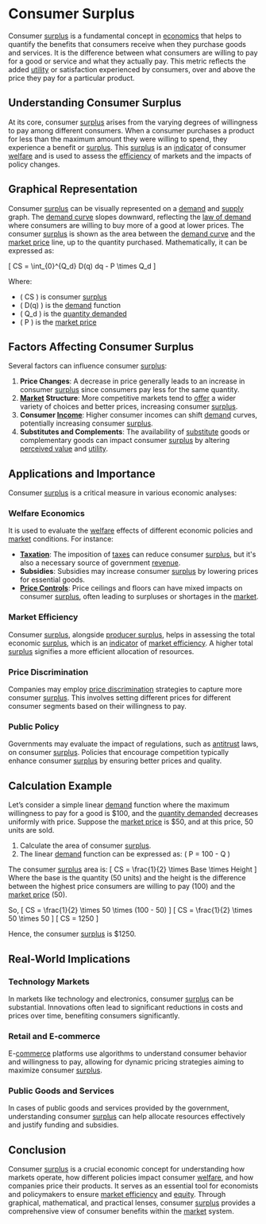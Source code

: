 # Consumer Surplus

Consumer [surplus](../s/surplus.md) is a fundamental concept in [economics](../e/economics.md) that helps to quantify the benefits that consumers receive when they purchase goods and services. It is the difference between what consumers are willing to pay for a good or service and what they actually pay. This metric reflects the added [utility](../u/utility.md) or satisfaction experienced by consumers, over and above the price they pay for a particular product.

## Understanding Consumer Surplus

At its core, consumer [surplus](../s/surplus.md) arises from the varying degrees of willingness to pay among different consumers. When a consumer purchases a product for less than the maximum amount they were willing to spend, they experience a benefit or [surplus](../s/surplus.md). This [surplus](../s/surplus.md) is an [indicator](../i/indicator.md) of consumer [welfare](../w/welfare.md) and is used to assess the [efficiency](../e/efficiency.md) of markets and the impacts of policy changes.

## Graphical Representation

Consumer [surplus](../s/surplus.md) can be visually represented on a [demand](../d/demand.md) and [supply](../s/supply.md) graph. The [demand curve](../d/demand_curve.md) slopes downward, reflecting the [law of demand](../l/law_of_demand.md) where consumers are willing to buy more of a good at lower prices. The consumer [surplus](../s/surplus.md) is shown as the area between the [demand curve](../d/demand_curve.md) and the [market price](../m/market_price.md) line, up to the quantity purchased. Mathematically, it can be expressed as:

\[ CS = \int_{0}^{Q_d} D(q) dq - P \times Q_d \]

Where:
- \( CS \) is consumer [surplus](../s/surplus.md)
- \( D(q) \) is the [demand](../d/demand.md) function
- \( Q_d \) is the [quantity demanded](../q/quantity_demanded.md)
- \( P \) is the [market price](../m/market_price.md)

## Factors Affecting Consumer Surplus

Several factors can influence consumer [surplus](../s/surplus.md):

1. **Price Changes**: A decrease in price generally leads to an increase in consumer [surplus](../s/surplus.md) since consumers pay less for the same quantity.
2. **[Market](../m/market.md) Structure**: More competitive markets tend to [offer](../o/offer.md) a wider variety of choices and better prices, increasing consumer [surplus](../s/surplus.md).
3. **Consumer [Income](../i/income.md)**: Higher consumer incomes can shift [demand](../d/demand.md) curves, potentially increasing consumer [surplus](../s/surplus.md).
4. **Substitutes and Complements**: The availability of [substitute](../s/substitute.md) goods or complementary goods can impact consumer [surplus](../s/surplus.md) by altering [perceived value](../p/perceived_value.md) and [utility](../u/utility.md).

## Applications and Importance

Consumer [surplus](../s/surplus.md) is a critical measure in various economic analyses:

### Welfare Economics

It is used to evaluate the [welfare](../w/welfare.md) effects of different economic policies and [market](../m/market.md) conditions. For instance:
- **[Taxation](../t/taxation.md)**: The imposition of [taxes](../t/taxes.md) can reduce consumer [surplus](../s/surplus.md), but it's also a necessary source of government [revenue](../r/revenue.md).
- **Subsidies**: Subsidies may increase consumer [surplus](../s/surplus.md) by lowering prices for essential goods.
- **[Price Controls](../p/price_controls.md)**: Price ceilings and floors can have mixed impacts on consumer [surplus](../s/surplus.md), often leading to surpluses or shortages in the [market](../m/market.md).

### Market Efficiency

Consumer [surplus](../s/surplus.md), alongside [producer surplus](../p/producer_surplus.md), helps in assessing the total economic [surplus](../s/surplus.md), which is an [indicator](../i/indicator.md) of [market efficiency](../m/market_efficiency.md). A higher total [surplus](../s/surplus.md) signifies a more efficient allocation of resources.

### Price Discrimination

Companies may employ [price discrimination](../p/price_discrimination.md) strategies to capture more consumer [surplus](../s/surplus.md). This involves setting different prices for different consumer segments based on their willingness to pay.

### Public Policy

Governments may evaluate the impact of regulations, such as [antitrust](../a/antitrust.md) laws, on consumer [surplus](../s/surplus.md). Policies that encourage competition typically enhance consumer [surplus](../s/surplus.md) by ensuring better prices and quality.

## Calculation Example

Let’s consider a simple linear [demand](../d/demand.md) function where the maximum willingness to pay for a good is $100, and the [quantity demanded](../q/quantity_demanded.md) decreases uniformly with price. Suppose the [market price](../m/market_price.md) is $50, and at this price, 50 units are sold.

1. Calculate the area of consumer [surplus](../s/surplus.md).
2. The linear [demand](../d/demand.md) function can be expressed as: \( P = 100 - Q \)

The consumer [surplus](../s/surplus.md) area is:
\[ CS = \frac{1}{2} \times Base \times Height \]
Where the base is the quantity (50 units) and the height is the difference between the highest price consumers are willing to pay (100) and the [market price](../m/market_price.md) (50).

So,
\[ CS = \frac{1}{2} \times 50 \times (100 - 50) \]
\[ CS = \frac{1}{2} \times 50 \times 50 \]
\[ CS = 1250 \]

Hence, the consumer [surplus](../s/surplus.md) is $1250.

## Real-World Implications

### Technology Markets

In markets like technology and electronics, consumer [surplus](../s/surplus.md) can be substantial. Innovations often lead to significant reductions in costs and prices over time, benefiting consumers significantly.

### Retail and E-commerce

E-[commerce](../c/commerce.md) platforms use algorithms to understand consumer behavior and willingness to pay, allowing for dynamic pricing strategies aiming to maximize consumer [surplus](../s/surplus.md).

### Public Goods and Services

In cases of public goods and services provided by the government, understanding consumer [surplus](../s/surplus.md) can help allocate resources effectively and justify funding and subsidies.

## Conclusion

Consumer [surplus](../s/surplus.md) is a crucial economic concept for understanding how markets operate, how different policies impact consumer [welfare](../w/welfare.md), and how companies price their products. It serves as an essential tool for economists and policymakers to ensure [market efficiency](../m/market_efficiency.md) and [equity](../e/equity.md). Through graphical, mathematical, and practical lenses, consumer [surplus](../s/surplus.md) provides a comprehensive view of consumer benefits within the [market](../m/market.md) system.